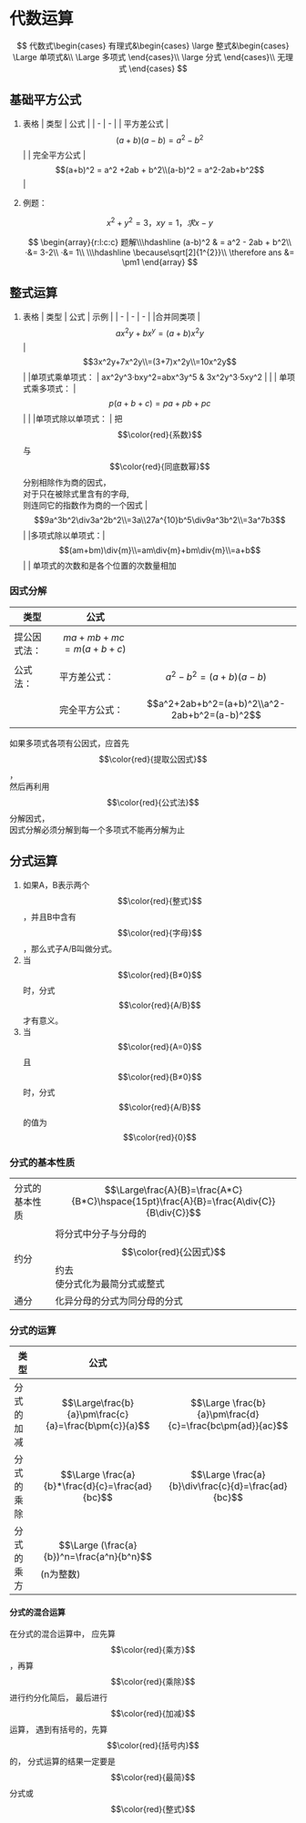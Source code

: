 # 代数运算
$$
代数式\begin{cases}
有理式&\begin{cases}
        \large 整式&\begin{cases}
            \Large 单项式&\\
            \Large 多项式 
            \end{cases}\\
        \large 分式 
        \end{cases}\\
   无理式 
\end{cases}
$$

## 基础平方公式
1.  表格
    | 类型 | 公式 |
    | - | - |
    | 平方差公式 | $$(a+b)(a-b) = a^2-b^2$$ |
    | 完全平方公式 | $$(a+b)^2 = a^2 +2ab + b^2\\(a-b)^2 = a^2-2ab+b^2$$ |
2.  例题：

    $$
    x^2 + y^2 = 3 ， xy = 1 ， 求x-y
    $$

    $$
     \begin{array}{r:l:c:c} 题解\\\hdashline (a-b)^2 & = a^2 - 2ab + b^2\\ ·&= 3-2\\ ·&= 1\\ \\\hdashline \because\sqrt[2]{1^{2}}\\ \therefore ans &= \pm1 \end{array}
    $$

## 整式运算

1.  表格
    | 类型 | 公式 | 示例 |
    | - | - | - |
    |合并同类项 | $$ax^2y+bx^y=(a+b)x^2y$$ | $$3x^2y+7x^2y\\=(3+7)x^2y\\=10x^2y$$ |
    |单项式乘单项式： |  ax^2y^3·bxy^2=abx^3y^5 & 3x^2y^3·5xy^2 | |
    | 单项式乘多项式： | $$p(a+b+c)=pa+pb+pc$$ | |
    |单项式除以单项式： | 把$$\color{red}{系数}$$与$$\color{red}{同底数幂}$$分别相除作为商的因式，<br>对于只在被除式里含有的字母,<br>则连同它的指数作为商的一个因式 | $$9a^3b^2\div3a^2b^2\\=3a\\27a^{10}b^5\div9a^3b^2\\=3a^7b3$$|
    |多项式除以单项式：| $$(am+bm)\div{m}\\=am\div{m}+bm\div{m}\\=a+b$$| |
    单项式的次数和是各个位置的次数量相加

### 因式分解

| 类型 | 公式 | |
|-|-|-|
|提公因式法：|$$ma+mb+mc = m(a+b+c)$$| |
|公式法：|平方差公式：|$$a^2-b^2 = (a+b)(a-b)$$|
| |完全平方公式：|$$a^2+2ab+b^2=(a+b)^2\\a^2-2ab+b^2=(a-b)^2$$|

如果多项式各项有公因式，应首先$$\color{red}{提取公因式}$$，      
然后再利用$$\color{red}{公式法}$$分解因式，      
因式分解必须分解到每一个多项式不能再分解为止    

## 分式运算
1. 如果A，B表示两个$$\color{red}{整式}$$，并且B中含有$$\color{red}{字母}$$，那么式子A/B叫做分式。
2. 当$$\color{red}{B≠0}$$时，分式$$\color{red}{A/B}$$才有意义。
3. 当$$\color{red}{A=0}$$且$$\color{red}{B≠0}$$时，分式$$\color{red}{A/B}$$的值为$$\color{red}{0}$$

### 分式的基本性质

| | |
|- | - |
|分式的基本性质| $$\Large\frac{A}{B}=\frac{A*C}{B*C}\hspace{15pt}\frac{A}{B}=\frac{A\div{C}}{B\div{C}}$$|
|约分|将分式中分子与分母的$$\color{red}{公因式}$$约去<br>使分式化为最简分式或整式|
|通分|化异分母的分式为同分母的分式|

### 分式的运算

|类型 | 公式 | | 
|  - | - | - |
| 分式的加减 | $$\Large\frac{b}{a}\pm\frac{c}{a}=\frac{b\pm{c}}{a}$$ |$$\Large \frac{b}{a}\pm\frac{d}{c}=\frac{bc\pm{ad}}{ac}$$ |
|分式的乘除|$$\Large \frac{a}{b}*\frac{d}{c}=\frac{ad}{bc}$$|$$\Large \frac{a}{b}\div\frac{c}{d}=\frac{ad}{bc}$$|
|分式的乘方|$$\Large (\frac{a}{b})^n=\frac{a^n}{b^n}$$(n为整数)|

#### 分式的混合运算
在分式的混合运算中，
应先算$$\color{red}{乘方}$$，再算$$\color{red}{乘除}$$
进行约分化简后，
最后进行$$\color{red}{加减}$$运算，
遇到有括号的，先算$$\color{red}{括号内}$$的，
分式运算的结果一定要是$$\color{red}{最简}$$分式或$$\color{red}{整式}$$


